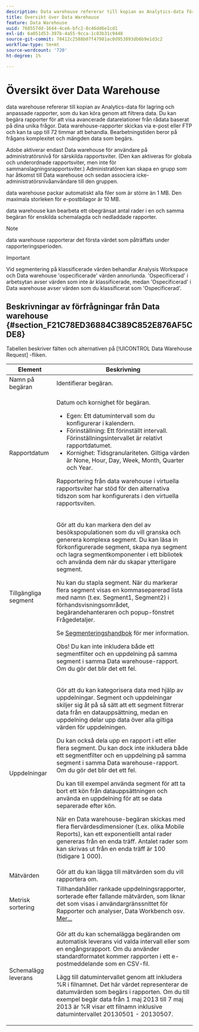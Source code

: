 ```yaml
---
description: Data warehouse refererar till kopian av Analytics-data för lagring och anpassade rapporter, som du kan köra genom att filtrera data. Du kan begära rapporter för att visa avancerade datarelationer från rådata baserat på dina unika frågor. Data warehouse-rapporter skickas via e-post eller FTP och kan ta upp till 72 timmar att behandla. Bearbetningstiden beror på frågans komplexitet och mängden data som begärs.
title: Översikt över Data Warehouse
feature: Data Warehouse
uuid: 768557dd-1644-4ce6-bfc2-8c46dd6e1cd1
exl-id: 6a051d53-397b-4a55-9cca-1c83b31c9448
source-git-commit: 78412c2588b07f47981ac0d953893db6b9e1d3c2
workflow-type: tm+mt
source-wordcount: '720'
ht-degree: 1%

---
```


# Översikt över Data Warehouse

data warehouse refererar till kopian av Analytics-data för lagring och anpassade rapporter, som du kan köra genom att filtrera data. Du kan begära rapporter för att visa avancerade datarelationer från rådata baserat på dina unika frågor. Data warehouse-rapporter skickas via e-post eller FTP och kan ta upp till 72 timmar att behandla. Bearbetningstiden beror på frågans komplexitet och mängden data som begärs.

Adobe aktiverar endast Data warehouse för användare på administratörsnivå för särskilda rapportsviter. (Den kan aktiveras för globala och underordnade rapportsviter, men inte för sammanslagningsrapportsviter.) Administratören kan skapa en grupp som har åtkomst till Data warehouse och sedan associera icke-administratörsnivåanvändare till den gruppen.

data warehouse packar automatiskt alla filer som är större än 1 MB. Den maximala storleken för e-postbilagor är 10 MB.

data warehouse kan bearbeta ett obegränsat antal rader i en och samma begäran för enskilda schemalagda och nedladdade rapporter.

>[!NOTE]
>
>data warehouse rapporterar det första värdet som påträffats under rapporteringsperioden.

>[!IMPORTANT]
>
>Vid segmentering på klassificerade värden behandlar Analysis Workspace och Data warehouse &#39;ospecificerade&#39; värden annorlunda. &#39;Ospecificerad&#39; i arbetsytan avser värden som inte är klassificerade, medan &#39;Ospecificerad&#39; i Data warehouse avser värden som du klassificerat som &#39;Ospecificerad&#39;.

## Beskrivningar av förfrågningar från Data warehouse {#section_F21C78ED36884C389C852E876AF5CDE8}

Tabellen beskriver fälten och alternativen på [!UICONTROL Data Warehouse Request] -fliken.

<table id="table_7325A2466866460E8B0AF7D696152713"> 
 <thead> 
  <tr> 
   <th colname="col1" class="entry"> Element </th> 
   <th colname="col2" class="entry"> Beskrivning </th> 
  </tr> 
 </thead>
 <tbody> 
  <tr> 
   <td colname="col1"> <span class="wintitle"> Namn på begäran</span> </td> 
   <td colname="col2"> Identifierar begäran. </td> 
  </tr> 
  <tr> 
   <td colname="col1"> <span class="wintitle"> Rapportdatum</span> </td> 
   <td colname="col2"> <p>Datum och kornighet för begäran. </p> 
    <ul id="ul_C00F4529BD9E4113B517A61751B1DD5C"> 
     <li id="li_4D7C26812DF94ED7B64F985309541F46"> <span class="wintitle"> Egen</span>: Ett datumintervall som du konfigurerar i kalendern. </li> 
     <li id="li_2B272087006847148A936350D1B2D523"> <span class="wintitle"> Förinställning</span>: Ett förinställt intervall. Förinställningsintervallet är relativt rapportdatumet. </li> 
     <li id="li_745989965BB94D489FF7046587E13C42"> <span class="wintitle"> Kornighet</span>: Tidsgranulariteten. Giltiga värden är None, Hour, Day, Week, Month, Quarter och Year. </li> 
    </ul> <p>Rapportering från data warehouse i virtuella rapportsviter har stöd för den alternativa tidszon som har konfigurerats i den virtuella rapportsviten. </p> </td> 
  </tr> 
  <tr> 
   <td colname="col1"> <span class="wintitle"> Tillgängliga segment</span> </td> 
   <td colname="col2"> <p>Gör att du kan markera den del av besökspopulationen som du vill granska och generera komplexa segment. Du kan läsa in förkonfigurerade segment, skapa nya segment och lagra segmentkomponenter i ett bibliotek och använda dem när du skapar ytterligare segment. </p> <p>Nu kan du stapla segment. När du markerar flera segment visas en kommaseparerad lista med namn (t.ex. Segment1, Segment2) i förhandsvisningsområdet, begärandehanteraren och popup-fönstret Frågedetaljer. </p> <p>Se <a href="/help/components/segmentation/seg-home.md"> Segmenteringshandbok</a> för mer information. </p> <p>Obs! Du kan inte inkludera både ett segmentfilter och en uppdelning på samma segment i samma Data warehouse-rapport. Om du gör det blir det ett fel. </p> </td> 
  </tr> 
  <tr> 
   <td colname="col1"> <span class="wintitle"> Uppdelningar</span> </td> 
   <td colname="col2"> <p>Gör att du kan kategorisera data med hjälp av uppdelningar. Segment och uppdelningar skiljer sig åt på så sätt att ett segment filtrerar data från en datauppsättning, medan en uppdelning delar upp data över alla giltiga värden för uppdelningen. </p> Du kan också dela upp en rapport i ett eller flera segment. Du kan dock inte inkludera både ett segmentfilter och en uppdelning på samma segment i samma Data warehouse-rapport. Om du gör det blir det ett fel. <p> Du kan till exempel använda segment för att ta bort ett kön från datauppsättningen och använda en uppdelning för att se data separerade efter kön. </p> <p>När en Data warehouse-begäran skickas med flera flervärdesdimensioner (t.ex. olika Mobile Reports), kan ett exponentiellt antal rader genereras från en enda träff. Antalet rader som kan skrivas ut från en enda träff är 100 (tidigare 1 000). </p> </td> 
  </tr> 
  <tr> 
   <td colname="col1"> <span class="wintitle"> Mätvärden</span> </td> 
   <td colname="col2">Gör att du kan lägga till mätvärden som du vill rapportera om. </td> 
  </tr> 
  <tr> 
   <td colname="col1"><span class="wintitle"> Metrisk sortering</span> </td> 
   <td colname="col2">Tillhandahåller rankade uppdelningsrapporter, sorterade efter fallande mätvärden, som liknar det som visas i användargränssnittet för Rapporter och analyser, Data Workbench osv. <a href="/help/export/data-warehouse/sorting-by-metric.md"  > Mer...</a> </td> 
  </tr> 
  <tr> 
   <td colname="col1"> <span class="wintitle"> Schemalägg leverans</span> </td> 
   <td colname="col2"> <p>Gör att du kan schemalägga begäranden om automatisk leverans vid valda intervall eller som en engångsrapport. Om du använder standardformatet kommer rapporten i ett e-postmeddelande som en CSV-fil. </p> <p>Lägg till datumintervallet genom att inkludera <span class="filepath"> %R</span> i filnamnet. Det här värdet representerar de datumvärden som begärs i rapporten. Om du till exempel begär data från 1 maj 2013 till 7 maj 2013 är <span class="filepath"> %R</span> visar ett filnamn inklusive datumintervallet 20130501 - 20130507. </p> </td> 
  </tr> 
 </tbody> 
</table>
